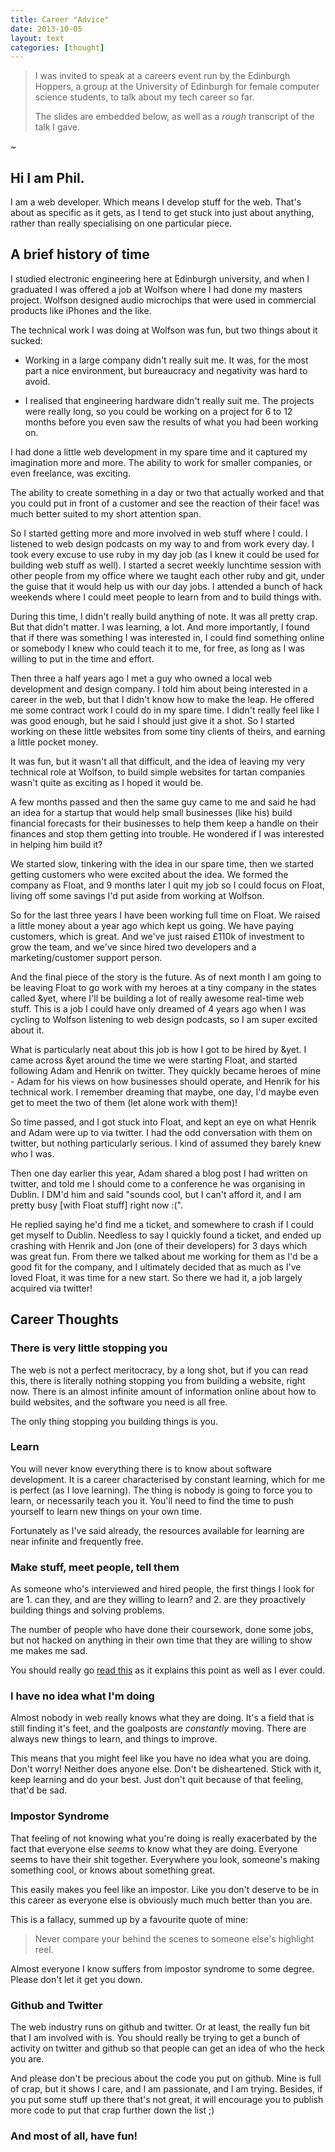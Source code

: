 ```yaml
---
title: Career "Advice"
date: 2013-10-05
layout: text
categories: [thought]
---
```


> I was invited to speak at a careers event run by the Edinburgh Hoppers, a group at the University of Edinburgh for female computer science students, to talk about my tech career so far. 
>
> The slides are embedded below, as well as a _rough_ transcript of the talk I gave.

~

<script async class="speakerdeck-embed" data-id="5f97dbb01002013157f76e9fe4c8d3ab" data-ratio="1.33333333333333" src="//speakerdeck.com/assets/embed.js"></script>

## Hi I am Phil.

I am a web developer. Which means I develop stuff for the web. That's about as specific as it gets, as I tend to get stuck into just about anything, rather than really specialising on one particular piece.

## A brief history of time

I studied electronic engineering here at Edinburgh university, and when I graduated I was offered a job at Wolfson where I had done my masters project. Wolfson designed audio microchips that were used in commercial products like iPhones and the like.

The technical work I was doing at Wolfson was fun, but two things about it sucked:

* Working in a large company didn't really suit me. It was, for the most part a nice environment, but bureaucracy and negativity was hard to avoid.

* I realised that engineering hardware didn't really suit me. The projects were really long, so you could be working on a project for 6 to 12 months before you even saw the results of what you had been working on.

I had done a little web development in my spare time and it captured my imagination more and more. The ability to work for smaller companies, or even freelance, was exciting. 

The ability to create something in a day or two that actually worked and that you could put in front of a customer and see the reaction of their face! was much better suited to my short attention span.

So I started getting more and more involved in web stuff where I could. I listened to web design podcasts on my way to and from work every day. I took every excuse to use ruby in my day job (as I knew it could be used for building web stuff as well). I started a secret weekly lunchtime session with other people from my office where we taught each other ruby and git, under the guise that it would help us with our day jobs. I attended a bunch of hack weekends where I could meet people to learn from and to build things with.

During this time, I didn't really build anything of note. It was all pretty crap. But that didn't matter. I was learning, a lot. And more importantly, I found that if there was something I was interested in, I could find something online or somebody I knew who could teach it to me, for free, as long as I was willing to put in the time and effort.

Then three a half years ago I met a guy who owned a local web development and design company. I told him about being interested in a career in the web, but that I didn't know how to make the leap. He offered me some contract work I could do in my spare time. I didn't really feel like I was good enough, but he said I should just give it a shot. So I started working on these little websites from some tiny clients of theirs, and earning a little pocket money.

It was fun, but it wasn't all that difficult, and the idea of leaving my very technical role at Wolfson, to build simple websites for tartan companies wasn't quite as exciting as I hoped it would be. 

A few months passed and then the same guy came to me and said he had an idea for a startup that would help small businesses (like his) build financial forecasts for their businesses to help them keep a handle on their finances and stop them getting into trouble. He wondered if I was interested in helping him build it?

We started slow, tinkering with the idea in our spare time, then we started getting customers who were excited about the idea. We formed the company as Float, and 9 months later I quit my job so I could focus on Float, living off some savings I'd put aside from working at Wolfson.

So for the last three years I have been working full time on Float. We raised a little money about a year ago which kept us going. We have paying customers, which is great. And we've just raised £110k of investment to grow the team, and we've since hired two developers and a marketing/customer support person.

And the final piece of the story is the future. As of next month I am going to be leaving Float to go work with my heroes at a tiny company in the states called &yet, where I'll be building a lot of really awesome real-time web stuff. This is a job I could have only dreamed of 4 years ago when I was cycling to Wolfson listening to web design podcasts, so I am super excited about it.

What is particularly neat about this job is how I got to be hired by &yet. I came across &yet around the time we were starting Float, and started following Adam and Henrik on twitter. They quickly became heroes of mine - Adam for his views on how businesses should operate, and Henrik for his technical work. I remember dreaming that maybe, one day, I'd maybe even get to meet the two of them (let alone work with them)!

So time passed, and I got stuck into Float, and kept an eye on what Henrik and Adam were up to via twitter. I had the odd conversation with them on twitter, but nothing particularly serious. I kind of assumed they barely knew who I was.

Then one day earlier this year, Adam shared a blog post I had written on twitter, and told me I should come to a conference he was organising in Dublin. I DM'd him and said "sounds cool, but I can't afford it, and I am pretty busy [with Float stuff] right now :(".

He replied saying he'd find me a ticket, and somewhere to crash if I could get myself to Dublin. Needless to say I quickly found a ticket, and ended up crashing with Henrik and Jon (one of their developers) for 3 days which was great fun. From there we talked about me working for them as I'd be a good fit for the company, and I ultimately decided that as much as I've loved Float, it was time for a new start. So there we had it, a job largely acquired via twitter!

## Career Thoughts

### There is very little stopping you

The web is not a perfect meritocracy, by a long shot, but if you can read this, there is literally nothing stopping you from building a website, right now. There is an almost infinite amount of information online about how to build websites, and the software you need is all free.

The only thing stopping you building things is you.

### Learn

You will never know everything there is to know about software development. It is a career characterised by constant learning, which for me is perfect (as I love learning). The thing is nobody is going to force you to learn, or necessarily teach you it. You'll need to find the time to push yourself to learn new things on your own time.

Fortunately as I've said already, the resources available for learning are near infinite and frequently free. 


### Make stuff, meet people, tell them

As someone who's interviewed and hired people, the first things I look for are 1. can they, and are they willing to learn? and 2. are they proactively building things and solving problems.

The number of people who have done their coursework, done some jobs, but not hacked on anything in their own time that they are willing to show me makes me sad.

You should really go [read this](http://carl.flax.ie/dothingstellpeople.html) as it explains this point as well as I ever could.


### I have no idea what I'm doing

Almost nobody in web really knows what they are doing. It's a field that is still finding it's feet, and the goalposts are _constantly_ moving. There are always new things to learn, and things to improve.

This means that you might feel like you have no idea what you are doing. Don't worry! Neither does anyone else. Don't be disheartened. Stick with it, keep learning and do your best. Just don't quit because of that feeling, that'd be sad.

### Impostor Syndrome

That feeling of not knowing what you're doing is really exacerbated by the fact that everyone else _seems_ to know what they are doing. Everyone seems to have their shit together. Everywhere you look, someone's making something cool, or knows about something great.

This easily makes you feel like an impostor. Like you don't deserve to be in this career as everyone else is obviously much much better than you are.

This is a fallacy, summed up by a favourite quote of mine:

> Never compare your behind the scenes to someone else's highlight reel.

Almost everyone I know suffers from impostor syndrome to some degree. Please don't let it get you down.


### Github and Twitter

The web industry runs on github and twitter. Or at least, the really fun bit that I am involved with is. You should really be trying to get a bunch of activity on twitter and github so that people can get an idea of who the heck you are.

And please don't be precious about the code you put on github. Mine is full of crap, but it shows I care, and I am passionate, and I am trying. Besides, if you put some stuff up there that's not great, it will encourage you to publish more code to put that crap further down the list ;)

### And most of all, have fun!
